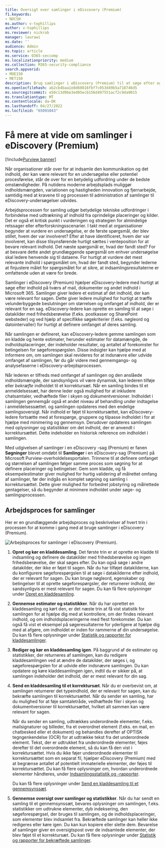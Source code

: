 ```yaml
---
title: Oversigt over samlinger i eDiscovery (Premium)
f1.keywords:
- NOCSH
ms.author: v-tophillips
author: v-tophillips
ms.reviewer: nickrob
manager: laurawi
ms.date: ''
audience: Admin
ms.topic: article
ms.service: O365-seccomp
ms.localizationpriority: medium
ms.collection: M365-security-compliance
search.appverid:
- MOE150
- MET150
description: Brug samlinger i eDiscovery (Premium) til at søge efter og indsamle indhold, der er i forhold til din sag eller undersøgelse.
ms.openlocfilehash: ab2cb4baa1e8d60816fbf7c053d49b5a718746d5
ms.sourcegitcommit: e50c13d9be3ed05ecb156d497551acf2c9da9015
ms.translationtype: MT
ms.contentlocale: da-DK
ms.lasthandoff: 04/27/2022
ms.locfileid: "65091043"
---
```

# <a name="learn-about-collections-in-ediscovery-premium"></a>Få mere at vide om samlinger i eDiscovery (Premium)

[!include[Purview banner](../includes/purview-rebrand-banner.md)]

Når organisationer står over for at indsamle den kommunikation og det indhold, der kan være relevant for en undersøgelse eller potentiel procesførelse, står de over for en betydelig udfordring under de bedste omstændigheder. På nutidens moderne arbejdsplads muliggør indholdsmængden, variationen og hastigheden innovation og fjernarbejde, samtidig med at kravene til og processen til administration af samlinger til eDiscovery-undersøgelser udvides.

Arbejdsprocessen for samling udgør betydelige tekniske udfordringer i forbindelse med udtrækning af indhold fra oprindelige placeringer og kilder. Det er også et kritisk punkt i vurderingen og strategien for almindelige retssager eller efterforskningsscenarier. I takt med at organisationer begynder at vurdere en undersøgelse, er de første spørgsmål, der blev stillet, hvem der var involveret? Efter at have identificeret, hvem der var involveret, kan disse tilsynsførende hurtigt sættes i venteposition for at bevare relevant indhold. Det næste spørgsmål er, hvad der fandt sted? For at besvare dette andet grundlæggende spørgsmål om enhver undersøgelse skal ledere henvende sig til dataene. For hurtigt at vurdere det mest relevante indhold i spørgsmålet om, hvad der fandt sted, begynder lederne at finjustere målet for spørgsmålet for at sikre, at indsamlingsresultaterne er omfattende uden at være for brede.

Samlinger i eDiscovery (Premium) hjælper eDiscovery-ledere med hurtigt at søge efter indhold på tværs af mail, dokumenter og andet indhold i Microsoft 365. Samlinger giver ledere et estimat af det indhold, der kan være relevant for sagen. Dette giver ledere mulighed for hurtigt at træffe velunderbyggede beslutninger om størrelsen og omfanget af indhold, der er relevant for en sag. eDiscovery-ledere kan oprette en samling til at søge i datakilder med frihedsberøvelse (f.eks. postkasser og SharePoint websteder) og ved hjælp af specifikke søgekriterier (f.eks. nøgleord og datointervaller) for hurtigt at definere omfanget af deres samling.

Når samlingen er defineret, kan eDiscovery-ledere gemme samlingen som en kladde og hente estimater, herunder estimater for datamængde, de indholdsplaceringer, der indeholder resultater, og antallet af forekomster for betingelsen for søgeforespørgslen. Disse indsigter kan hjælpe med at informere om, om samlingen skal revideres for at indsnævre eller udvide omfanget af samlingen, før du går videre med gennemgangs- og analysefaserne i eDiscovery-arbejdsprocessen.

Når lederen er tilfreds med omfanget af samlingen og den anslåede indholdsmængde, der sandsynligvis vil være dynamisk, kan lederen tilføje eller *bekræfte* indholdet til et korrektursæt. Når en samling bindes til et anmeldelsessæt, har denne leder også mulighed for at inkludere chatsamtaler, vedhæftede filer i skyen og dokumentversioner. Indholdet i samlingen gennemgår også et andet niveau af behandling under indtagelse i anmeldelsessættet. og samlingen opdateres med den endelige samlingsoversigt. Når indhold er føjet til korrektursættet, kan eDiscovery-ledere fortsætte med at forespørge, gruppere og tilpasse indholdet i for at hjælpe med minimering og gennemsyn. Derudover opdateres samlingen med oplysninger og statistikker om det indhold, der er anvendt i korrektursættet. Dette indeholder en historisk reference om indholdet i samlingen.

Med udgivelsen af samlinger i en eDiscovery -sag (Premium) er fanen **Søgninger** blevet omdøbt til **Samlinger** i en eDiscovery-sag (Premium) på Microsoft Purview-overholdelsesportalen. Trinnene til at definere omfanget og størrelsen af samlingen følger samme proces som søgning for at definere placeringer og betingelser. Gem som kladde, og få eksempelestimater giver mulighed for hurtig validering af målrettet omfang af samlinger, før der indgås en komplet søgning og samling i korrektursættet. Dette giver mulighed for forbedret jobstyring og målrettede gentagelser, så du begynder at minimere indholdet under søge- og samlingsprocessen.

## <a name="collections-workflow"></a>Arbejdsproces for samlinger

Her er en grundlæggende arbejdsproces og beskrivelser af hvert trin i processen for at komme i gang med at bruge samlinger i eDiscovery (Premium).

![Arbejdsproces for samlinger i eDiscovery (Premium).](../media/CollectionsWorkflow.png)

1. **Opret og kør en kladdesamling**. Det første trin er at oprette en kladde til indsamling og definere de datakilder med frihedsberøvelse og ingen frihedsberøvelse, der skal søges efter. Du kan også søge i andre datakilder, der ikke er føjet til sagen. Når du har tilføjet datakilderne, kan du konfigurere søgeforespørgslen til at søge i datakilderne efter indhold, der er relevant for sagen. Du kan bruge nøgleord, egenskaber og betingelser til at oprette søgeforespørgsler, der returnerer indhold, der sandsynligvis er mest relevant for sagen. Du kan få flere oplysninger under [Opret en kladdesamling](create-draft-collection.md).

2. **Gennemse estimater og statistikker**. Når du har oprettet en kladdesamling og kørt den, er det næste trin at få vist statistik for samlingen for at hjælpe dig med at kontrollere, om der findes relevant indhold, og om indholdsplaceringerne med flest forekomster. Du kan også få vist et eksempel på søgeresultaterne for yderligere at hjælpe dig med at afgøre, om indholdet er inden for rammerne af din undersøgelse. Du kan få flere oplysninger under [Statistik og rapporter for kladdesamlinger](collection-statistics-reports.md#statistics-and-reports-for-draft-collections).

3. **Rediger og kør en kladdesamling igen**. På baggrund af de estimater og statistikker, der returneres af samlingen, kan du redigere kladdesamlingen ved at ændre de datakilder, der søges i, og søgeforespørgslen for at udvide eller indsnævre samlingen. Du kan opdatere og køre kladdesamlingen igen, indtil du er sikker på, at samlingen indeholder det indhold, der er mest relevant for din sag.

4. **Send en kladdesamling til et korrektursæt**. Når du er overbevist om, at samlingen returnerer det typeindhold, der er relevant for sagen, kan du bekræfte samlingen til korrektursættet. Når du sender en samling, har du mulighed for at føje samtaletråde, vedhæftede filer i skyen og dokumentversioner til korrektursættet, hvilket alt sammen kan være relevant for sagen.

   Når du sender en samling, udtrækkes underordnede elementer, f.eks. mailsignaturer og billeder, fra et overordnet element (f.eks. en mail, en chatbesked eller et dokument) og behandles derefter af OPTISK tegngenkendelse (OCR) for at udtrække tekst fra det underordnede element. Tekst, der er udtrukket fra underordnede elementer, føjes derefter til det overordnede element, så du kan få den vist i korrektursættet. Hvis du ikke føjer underordnede elementer til korrektursættet som en separat fil, hjælper eDiscovery (Premium) med at begrænse antallet af potentielt immaterielle elementer, der føjes til korrektursættet. Du kan få flere oplysninger om, hvordan underordnede elementer håndteres, under [Indsamlingsstatistik og -rapporter](collection-statistics-reports.md#collection-contents).

   Du kan få flere oplysninger under [Send en kladdesamling til et gennemsynssæt](commit-draft-collection.md).

5. **Gennemse oversigt over samlinger og statistikker**. Når du har sendt en samling til et gennemsynssæt, bevares oplysninger om samlingen, f.eks. statistikker om udtrukne elementer, dyb indeksering, den søgeforespørgsel, der bruges til samlingen, og de indholdsplaceringer, som elementer blev indsamlet fra. Bekræftede samlinger kan heller ikke redigeres eller køre igen. Du kan kun kopiere eller slette dem. Bevarelse af samlinger giver en oversigtspost over de indsamlede elementer, der blev føjet til et korrektursæt. Du kan få flere oplysninger under [Statistik og rapporter for bekræftede samlinger](collection-statistics-reports.md#statistics-and-reports-for-committed-collections).
